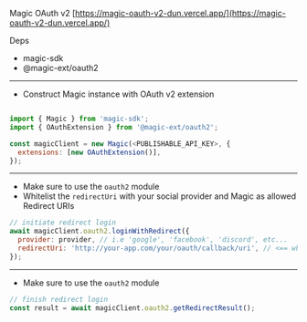 Magic OAuth v2
[https://magic-oauth-v2-dun.vercel.app/](https://magic-oauth-v2-dun.vercel.app/)

Deps
- magic-sdk
- @magic-ext/oauth2

-----
- Construct Magic instance with OAuth v2 extension
```js

import { Magic } from 'magic-sdk';
import { OAuthExtension } from '@magic-ext/oauth2';

const magicClient = new Magic(<PUBLISHABLE_API_KEY>, {
  extensions: [new OAuthExtension()],
});
```

-----
- Make sure to use the `oauth2` module
- Whitelist the `redirectUri` with your social provider and Magic as allowed Redirect URIs
```js
// initiate redirect login
await magicClient.oauth2.loginWithRedirect({
  provider: provider, // i.e 'google', 'facebook', 'discord', etc...
  redirectUri: 'http://your-app.com/your/oauth/callback/uri', // <== whitelist this value!
});
```

-----
- Make sure to use the `oauth2` module
```js
// finish redirect login
const result = await magicClient.oauth2.getRedirectResult();
```
